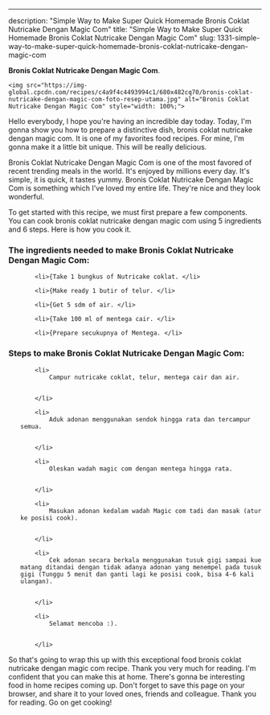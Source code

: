 ---
description: "Simple Way to Make Super Quick Homemade Bronis Coklat Nutricake Dengan Magic Com"
title: "Simple Way to Make Super Quick Homemade Bronis Coklat Nutricake Dengan Magic Com"
slug: 1331-simple-way-to-make-super-quick-homemade-bronis-coklat-nutricake-dengan-magic-com

<p>
	<strong>Bronis Coklat Nutricake Dengan Magic Com</strong>. 
	
</p>
<p>
	
	<img src="https://img-global.cpcdn.com/recipes/c4a9f4c4493994c1/680x482cq70/bronis-coklat-nutricake-dengan-magic-com-foto-resep-utama.jpg" alt="Bronis Coklat Nutricake Dengan Magic Com" style="width: 100%;">
	
	
</p>
<p>
	Hello everybody, I hope you're having an incredible day today. Today, I'm gonna show you how to prepare a distinctive dish, bronis coklat nutricake dengan magic com. It is one of my favorites food recipes. For mine, I'm gonna make it a little bit unique. This will be really delicious.
</p>
	
<p>
	Bronis Coklat Nutricake Dengan Magic Com is one of the most favored of recent trending meals in the world. It's enjoyed by millions every day. It's simple, it is quick, it tastes yummy. Bronis Coklat Nutricake Dengan Magic Com is something which I've loved my entire life. They're nice and they look wonderful.
</p>
<p>
	
</p>

<p>
To get started with this recipe, we must first prepare a few components. You can cook bronis coklat nutricake dengan magic com using 5 ingredients and 6 steps. Here is how you cook it.
</p>

<h3>The ingredients needed to make Bronis Coklat Nutricake Dengan Magic Com:</h3>

<ol>
	
		<li>{Take 1 bungkus of Nutricake coklat. </li>
	
		<li>{Make ready 1 butir of telur. </li>
	
		<li>{Get 5 sdm of air. </li>
	
		<li>{Take 100 ml of mentega cair. </li>
	
		<li>{Prepare secukupnya of Mentega. </li>
	
</ol>
<p>
	
</p>

<h3>Steps to make Bronis Coklat Nutricake Dengan Magic Com:</h3>

<ol>
	
		<li>
			Campur nutricake coklat, telur, mentega cair dan air.
			
			
		</li>
	
		<li>
			Aduk adonan menggunakan sendok hingga rata dan tercampur semua.
			
			
		</li>
	
		<li>
			Oleskan wadah magic com dengan mentega hingga rata.
			
			
		</li>
	
		<li>
			Masukan adonan kedalam wadah Magic com tadi dan masak (atur ke posisi cook).
			
			
		</li>
	
		<li>
			Cek adonan secara berkala menggunakan tusuk gigi sampai kue matang ditandai dengan tidak adanya adonan yang menempel pada tusuk gigi (Tunggu 5 menit dan ganti lagi ke posisi cook, bisa 4-6 kali ulangan).
			
			
		</li>
	
		<li>
			Selamat mencoba :).
			
			
		</li>
	
</ol>

<p>
	
</p>

<p>
	So that's going to wrap this up with this exceptional food bronis coklat nutricake dengan magic com recipe. Thank you very much for reading. I'm confident that you can make this at home. There's gonna be interesting food in home recipes coming up. Don't forget to save this page on your browser, and share it to your loved ones, friends and colleague. Thank you for reading. Go on get cooking!
</p>

